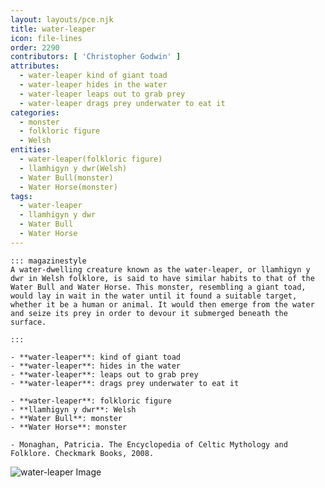 ```yaml
---
layout: layouts/pce.njk
title: water-leaper
icon: file-lines
order: 2290
contributors: [ 'Christopher Godwin' ]
attributes:
  - water-leaper kind of giant toad
  - water-leaper hides in the water
  - water-leaper leaps out to grab prey
  - water-leaper drags prey underwater to eat it
categories:
  - monster
  - folkloric figure
  - Welsh
entities:
  - water-leaper(folkloric figure)
  - llamhigyn y dwr(Welsh)
  - Water Bull(monster)
  - Water Horse(monster)
tags:
  - water-leaper
  - llamhigyn y dwr
  - Water Bull
  - Water Horse
---
```

``` tab [group1:Info]
::: magazinestyle
A water-dwelling creature known as the water-leaper, or llamhigyn y dwr in Welsh folklore, is said to have similar habits to that of the Water Bull and Water Horse. This monster, resembling a giant toad, would lay in wait in the water until it found a suitable target, whether it be a human or animal. It would then emerge from the water and seize its prey in order to devour it submerged beneath the surface.

:::
```
``` tab [group1:Attributes]
- **water-leaper**: kind of giant toad
- **water-leaper**: hides in the water
- **water-leaper**: leaps out to grab prey
- **water-leaper**: drags prey underwater to eat it
```
``` tab [group1:Entities]
- **water-leaper**: folkloric figure
- **llamhigyn y dwr**: Welsh
- **Water Bull**: monster
- **Water Horse**: monster
```
``` tab [group1:Sources]
- Monaghan, Patricia. The Encyclopedia of Celtic Mythology and Folklore. Checkmark Books, 2008.
```
![water-leaper Image]([None])
